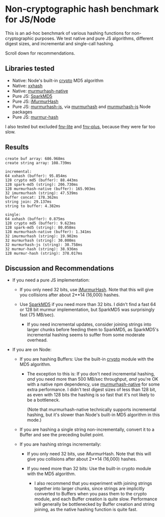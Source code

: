 # Non-cryptographic hash benchmark for JS/Node

This is an ad-hoc benchmark of various hashing functions for non-cryptographic
purposes. We test native and pure JS algorithms, different digest sizes, and
incremental and single-call hashing.

Scroll down for recommendations.

## Libraries tested

* Native: Node's built-in [crypto](https://nodejs.org/api/crypto.html) MD5 algorithm
* Native: [xxhash](https://github.com/mscdex/node-xxhash)
* Native: [murmurhash-native](https://github.com/royaltm/node-murmurhash-native)
* Pure JS: [SparkMD5](https://github.com/satazor/js-spark-md5)
* Pure JS: [iMurmurHash](https://github.com/jensyt/imurmurhash-js)
* Pure JS: [murmurhash-js](https://github.com/garycourt/murmurhash-js), via [murmurhash](https://github.com/perezd/node-murmurhash) and [murmurhash-js](https://github.com/mikolalysenko/murmurhash-js) Node packages
* Pure JS: [murmur-hash](https://github.com/vnykmshr/murmur-hash)

I also tested but excluded [fnv-lite](https://github.com/casetext/fnv-lite)
and [fnv-plus](https://github.com/tjwebb/fnv-plus), because they were far too
slow.

## Results

```
create buf array: 686.968ms
create string array: 108.739ms

incremental:
64 xxhash (buffer): 95.854ms
128 crypto md5 (buffer): 88.443ms
128 spark-md5 (string): 206.730ms
128 murmurhash-native (buffer): 165.903ms
32 imurmurhash (string): 47.539ms
buffer concat: 178.362ms
string join: 29.137ms
string to buffer: 4.382ms

single:
64 xxhash (buffer): 0.875ms
128 crypto md5 (buffer): 9.623ms
128 spark-md5 (string): 80.058ms
128 murmurhash-native (buffer): 1.341ms
32 imurmurhash (string): 19.902ms
32 murmurhash (string): 30.000ms
32 murmurhash-js (string): 30.758ms
32 murmur-hash (string): 38.936ms
128 murmur-hash (string): 378.017ms
```

## Discussion and Recommendations

* If you need a pure JS implementation:

    * If you only need 32 bits, use [iMurmurHash](https://github.com/jensyt/imurmurhash-js). Note that this will give you collisions after about 2**14 (16,000) hashes.

    * Use [SparkMD5](https://github.com/satazor/js-spark-md5) if you need more than 32 bits. I didn't find a fast 64 or 128 bit murmur implementation, but SparkMD5 was surprisingly fast (75 MB/sec).

        * If you need incremental updates, consider joining strings into larger chunks before feeding them to SparkMD5, as SparkMD5's incremental hashing seems to suffer from some moderate overhead.

* If you are on Node:

    * If you are hashing Buffers: Use the built-in [crypto](https://nodejs.org/api/crypto.html) module with the MD5 algorithm.

        * The exception to this is: If you don't need incremental hashing, *and* you need more than 500 MB/sec throughput, *and* you're OK with a native npm dependency, use [murmurhash-native](https://github.com/royaltm/node-murmurhash-native) for some extra performance. I didn't test digest sizes of less than 128 bit, as even with 128 bits the hashing is so fast that it's not likely to be a bottleneck.

            (Note that murmurhash-native technically supports incremental hashing, but it's slower than Node's built-in MD5 algorithm in this mode.)

    * If you are hashing a single string non-incrementally, convert
      it to a Buffer and see the preceding bullet point.

    * If you are hashing strings incrementally:

        * If you only need 32 bits, use iMurmurHash. Note that this will give you collisions after about 2**14 (16,000) hashes.

        * If you need more than 32 bits: Use the built-in crypto module with the MD5 algorithm.

            * I also recommend that you experiment with joining strings together into larger chunks, since strings are implicitly converted to Buffers when you pass them to the crypto module, and each Buffer creation is quite slow. Performance will generally be bottlenecked by Buffer creation and string joining, as the native hashing function is quite fast.
